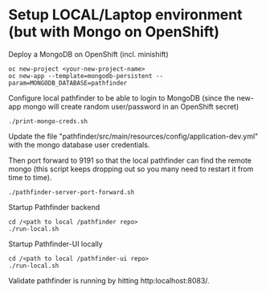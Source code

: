 # Setup LOCAL/Laptop environment (but with Mongo on OpenShift)

Deploy a MongoDB on OpenShift (incl. minishift)
```
oc new-project <your-new-project-name>
oc new-app --template=mongodb-persistent --param=MONGODB_DATABASE=pathfinder
```

Configure local pathfinder to be able to login to MongoDB (since the new-app mongo will create random user/password in an OpenShift secret)
```
./print-mongo-creds.sh
```

Update the file "pathfinder/src/main/resources/config/application-dev.yml" with the mongo database user credentials.


Then port forward to 9191 so that the local pathfinder can find the remote mongo (this script keeps dropping out so you many need to restart it from time to time).
```
./pathfinder-server-port-forward.sh
```


Startup Pathfinder backend 
```
cd /<path to local /pathfinder repo>
./run-local.sh
```

Startup Pathfinder-UI locally
```
cd /<path to local /pathfinder-ui repo>
./run-local.sh
```

Validate pathfinder is running by hitting  http:localhost:8083/.